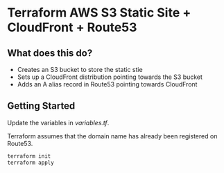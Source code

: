 # Terraform AWS S3 Static Site + CloudFront + Route53

## What does this do?

- Creates an S3 bucket to store the static stie
- Sets up a CloudFront distribution pointing towards the S3 bucket
- Adds an A alias record in Route53 pointing towards CloudFront


## Getting Started

Update the variables in *variables.tf*.

Terraform assumes that the domain name has already been registered on Route53.

```sh
terraform init
terraform apply
```
